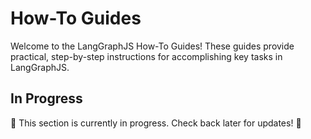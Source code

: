 # How-To Guides

Welcome to the LangGraphJS How-To Guides! These guides provide practical, step-by-step instructions for accomplishing key tasks in LangGraphJS. 

## In Progress

🚧 This section is currently in progress. Check back later for updates! 🚧
